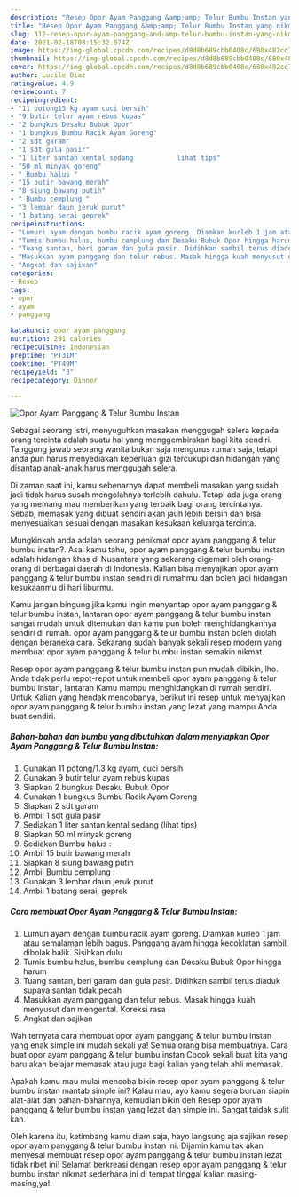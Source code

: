 ```yaml
---
description: "Resep Opor Ayam Panggang &amp;amp; Telur Bumbu Instan yang nikmat Untuk Jualan"
title: "Resep Opor Ayam Panggang &amp;amp; Telur Bumbu Instan yang nikmat Untuk Jualan"
slug: 312-resep-opor-ayam-panggang-and-amp-telur-bumbu-instan-yang-nikmat-untuk-jualan
date: 2021-02-18T08:15:32.074Z
image: https://img-global.cpcdn.com/recipes/d8d8b689cbb0408c/680x482cq70/opor-ayam-panggang-telur-bumbu-instan-foto-resep-utama.jpg
thumbnail: https://img-global.cpcdn.com/recipes/d8d8b689cbb0408c/680x482cq70/opor-ayam-panggang-telur-bumbu-instan-foto-resep-utama.jpg
cover: https://img-global.cpcdn.com/recipes/d8d8b689cbb0408c/680x482cq70/opor-ayam-panggang-telur-bumbu-instan-foto-resep-utama.jpg
author: Lucile Diaz
ratingvalue: 4.9
reviewcount: 7
recipeingredient:
- "11 potong13 kg ayam cuci bersih"
- "9 butir telur ayam rebus kupas"
- "2 bungkus Desaku Bubuk Opor"
- "1 bungkus Bumbu Racik Ayam Goreng"
- "2 sdt garam"
- "1 sdt gula pasir"
- "1 liter santan kental sedang           lihat tips"
- "50 ml minyak goreng"
- " Bumbu halus "
- "15 butir bawang merah"
- "8 siung bawang putih"
- " Bumbu cemplung "
- "3 lembar daun jeruk purut"
- "1 batang serai geprek"
recipeinstructions:
- "Lumuri ayam dengan bumbu racik ayam goreng. Diamkan kurleb 1 jam atau semalaman lebih bagus. Panggang ayam hingga kecoklatan sambil dibolak balik. Sisihkan dulu"
- "Tumis bumbu halus, bumbu cemplung dan Desaku Bubuk Opor hingga harum"
- "Tuang santan, beri garam dan gula pasir. Didihkan sambil terus diaduk supaya santan tidak pecah"
- "Masukkan ayam panggang dan telur rebus. Masak hingga kuah menyusut dan mengental. Koreksi rasa"
- "Angkat dan sajikan"
categories:
- Resep
tags:
- opor
- ayam
- panggang

katakunci: opor ayam panggang 
nutrition: 291 calories
recipecuisine: Indonesian
preptime: "PT31M"
cooktime: "PT49M"
recipeyield: "3"
recipecategory: Dinner

---
```



![Opor Ayam Panggang &amp; Telur Bumbu Instan](https://img-global.cpcdn.com/recipes/d8d8b689cbb0408c/680x482cq70/opor-ayam-panggang-telur-bumbu-instan-foto-resep-utama.jpg)

Sebagai seorang istri, menyuguhkan masakan menggugah selera kepada orang tercinta adalah suatu hal yang menggembirakan bagi kita sendiri. Tanggung jawab seorang  wanita bukan saja mengurus rumah saja, tetapi anda pun harus menyediakan keperluan gizi tercukupi dan hidangan yang disantap anak-anak harus menggugah selera.

Di zaman  saat ini, kamu sebenarnya dapat membeli masakan yang sudah jadi tidak harus susah mengolahnya terlebih dahulu. Tetapi ada juga orang yang memang mau memberikan yang terbaik bagi orang tercintanya. Sebab, memasak yang dibuat sendiri akan jauh lebih bersih dan bisa menyesuaikan sesuai dengan masakan kesukaan keluarga tercinta. 



Mungkinkah anda adalah seorang penikmat opor ayam panggang &amp; telur bumbu instan?. Asal kamu tahu, opor ayam panggang &amp; telur bumbu instan adalah hidangan khas di Nusantara yang sekarang digemari oleh orang-orang di berbagai daerah di Indonesia. Kalian bisa menyajikan opor ayam panggang &amp; telur bumbu instan sendiri di rumahmu dan boleh jadi hidangan kesukaanmu di hari liburmu.

Kamu jangan bingung jika kamu ingin menyantap opor ayam panggang &amp; telur bumbu instan, lantaran opor ayam panggang &amp; telur bumbu instan sangat mudah untuk ditemukan dan kamu pun boleh menghidangkannya sendiri di rumah. opor ayam panggang &amp; telur bumbu instan boleh diolah dengan beraneka cara. Sekarang sudah banyak sekali resep modern yang membuat opor ayam panggang &amp; telur bumbu instan semakin nikmat.

Resep opor ayam panggang &amp; telur bumbu instan pun mudah dibikin, lho. Anda tidak perlu repot-repot untuk membeli opor ayam panggang &amp; telur bumbu instan, lantaran Kamu mampu menghidangkan di rumah sendiri. Untuk Kalian yang hendak mencobanya, berikut ini resep untuk menyajikan opor ayam panggang &amp; telur bumbu instan yang lezat yang mampu Anda buat sendiri.

<!--inarticleads1-->

##### Bahan-bahan dan bumbu yang dibutuhkan dalam menyiapkan Opor Ayam Panggang &amp; Telur Bumbu Instan:

1. Gunakan 11 potong/1.3 kg ayam, cuci bersih
1. Gunakan 9 butir telur ayam rebus kupas
1. Siapkan 2 bungkus Desaku Bubuk Opor
1. Gunakan 1 bungkus Bumbu Racik Ayam Goreng
1. Siapkan 2 sdt garam
1. Ambil 1 sdt gula pasir
1. Sediakan 1 liter santan kental sedang           (lihat tips)
1. Siapkan 50 ml minyak goreng
1. Sediakan  Bumbu halus :
1. Ambil 15 butir bawang merah
1. Siapkan 8 siung bawang putih
1. Ambil  Bumbu cemplung :
1. Gunakan 3 lembar daun jeruk purut
1. Ambil 1 batang serai, geprek




<!--inarticleads2-->

##### Cara membuat Opor Ayam Panggang &amp; Telur Bumbu Instan:

1. Lumuri ayam dengan bumbu racik ayam goreng. Diamkan kurleb 1 jam atau semalaman lebih bagus. Panggang ayam hingga kecoklatan sambil dibolak balik. Sisihkan dulu
1. Tumis bumbu halus, bumbu cemplung dan Desaku Bubuk Opor hingga harum
1. Tuang santan, beri garam dan gula pasir. Didihkan sambil terus diaduk supaya santan tidak pecah
1. Masukkan ayam panggang dan telur rebus. Masak hingga kuah menyusut dan mengental. Koreksi rasa
1. Angkat dan sajikan




Wah ternyata cara membuat opor ayam panggang &amp; telur bumbu instan yang enak simple ini mudah sekali ya! Semua orang bisa membuatnya. Cara buat opor ayam panggang &amp; telur bumbu instan Cocok sekali buat kita yang baru akan belajar memasak atau juga bagi kalian yang telah ahli memasak.

Apakah kamu mau mulai mencoba bikin resep opor ayam panggang &amp; telur bumbu instan mantab simple ini? Kalau mau, ayo kamu segera buruan siapin alat-alat dan bahan-bahannya, kemudian bikin deh Resep opor ayam panggang &amp; telur bumbu instan yang lezat dan simple ini. Sangat taidak sulit kan. 

Oleh karena itu, ketimbang kamu diam saja, hayo langsung aja sajikan resep opor ayam panggang &amp; telur bumbu instan ini. Dijamin kamu tak akan menyesal membuat resep opor ayam panggang &amp; telur bumbu instan lezat tidak ribet ini! Selamat berkreasi dengan resep opor ayam panggang &amp; telur bumbu instan nikmat sederhana ini di tempat tinggal kalian masing-masing,ya!.

